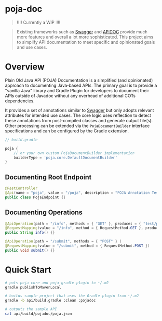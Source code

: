 # poja-doc

> !!!! Currently a WIP !!!!

> Existing frameworks such as [Swagger](https://swagger.io/) and [APIDOC](https://apidocjs.com/) provide much more features and overall a lot more sophisticated. This project aims to simplify API documentation to meet specific and opinionated goals and use cases. 

# Overview

Plain Old Java API (POJA) Documentation is a simplified (and opinionated) approach to documenting Java-based APIs. The primary goal is to provide a "vanilla Java" library and Gradle Plugin for developers to document their APIs outside of Javadoc without any overhead of additional COTs dependencies.

It provides a set of annotations similar to [Swagger](https://swagger.io/) but only adopts relevant attributes for intended use cases. The core logic uses reflection to detect these annotations from post-compiled classes and generate output file(s). Other processing can be extended via the `PojaDocumentBuilder` interface specifications and can be configured by the Gradle extension.

```groovy
// build.gradle

poja {
    // or your own custom PojaDocumentBuilder implementation
    builderType = 'poja.core.DefaultDocumentBuilder'
}
```  

## Documenting Root Endpoint

```java
@RestController
@Api(name = "poja", value = "/poja", description = "POJA Annotation Test Endpoint")
public class PojaEndpoint {}
```

## Documenting Operations

```java
@ApiOperation(path = "/info", methods = { "GET" }, produces = { "test/plain" } )
@RequestMapping(value = "/info", method = { RequestMethod.GET }, produces = { "test/plain" })
public String info() {}

@ApiOperation(path = "/submit", methods = { "POST" } )
@RequestMapping(value = "/submit", method = { RequestMethod.POST })
public void submit() {}
```

# Quick Start

```bash
# puts poja-core and poja-gradle-plugin to ~/.m2
gradle publishToMavenLocal

# builds sample project that uses the Gradle plugin from ~/.m2
gradle -b api/build.gradle :clean :pojadoc

# outputs the sample API
cat api/build/pojadoc/poja.json
```